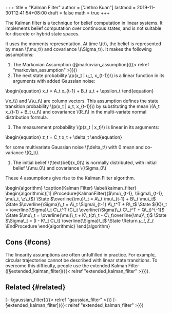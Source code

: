 +++
title = "Kalman Filter"
author = ["Jethro Kuan"]
lastmod = 2019-11-30T12:41:54+08:00
draft = false
math = true
+++

The Kalman filter is a technique for belief computation in linear
systems. It implements belief computation over continuous states, and
is not suitable for discrete or hybrid state spaces.

It uses the moments representation. At time \\(t\\), the belief is
represented by mean \\(\mu\_t\\) and covariance \\(\Sigma\_t\\). It makes the
following assumptions:

1.  The Markovian Assumption ([§markovian\_assumption]({{< relref "markovian_assumption" >}}))
2.  The next state probability \\(p(x\_t | u\_t, x\_{t-1})\\) is a linear
    function in its arguments with added Gaussian noise:

\begin{equation}
  x\_t = A\_t x\_{t-1} + B\_t u\_t + \epsilon\_t
\end{equation}

\\(x\_t\\) and \\(\u\_t\\) are column vectors. This assumption defines the state
transition probability \\(p(x\_t | u\_t, x\_{t-1})\\) by substituting the
mean \\(A\_t x\_{t-1} + B\_t u\_t\\) and covariance \\(R\_t\\) in the multi-variate
normal distribution formula.

1.  The measurement probability \\(p(z\_t | x\_t)\\) is linear in its
    arguments:

\begin{equation}
  z\_t  = C\_t x\_t + \delta\_t
\end{equation}

for some multivariate Gaussian noise \\(\delta\_t\\) with 0 mean and
co-variance \\(Q\_t\\).

1.  The initial belief \\(\text{bel}(x\_0)\\) is normally distributed, with
    initial belief \\(\mu\_0\\) and covariance \\(\Sigma\_0\\)

These 4 assumptions give rise to the Kalman Filter algorithm.

\begin{algorithm}
  \caption{Kalman Filter}
  \label{kalman\_filter}
  \begin{algorithmic}[1]
    \Procedure{KalmanFilter}{$\mu\_{t-1}, \Sigma\_{t-1}, \mu\_t, \z\_t$}
    \State $\overline{\mu}\_t = A\_t \mu\_{t-1} + B\_t \mu\_t$
    \State $\overline{\Sigma}\_t = A\_t \Sigma\_{t-1} A\_t^T + R\_t$
    \State ${K}\_t = \overline{\Sigma}\_t C\_t^T (C\_t \overline{\Sigma}\_t C\_t^T + Q\_t)^{-1}$
    \State $\mu\_t = \overline{\mu}\_t + K\_t(z\_t - C\_t\overline{\mu}\_t)$
    \State $\Sigma\_t = (I - K\_t C\_t) \overline{\Sigma}\_t$
    \State \Return $\mu\_t, \Sigma\_t$
    \EndProcedure
  \end{algorithmic}
\end{algorithm}


## Cons {#cons}

The linearity assumptions are often unfulfilled in practice. For
example, circular trajectories cannot be described with linear state
transitions. To overcome this difficulty, people use the extended
Kalman Filter ([§extended\_kalman\_filter]({{< relref "extended_kalman_filter" >}})).


## Related {#related}

[- §gaussian\_filter]({{< relref "gaussian_filter" >}})
[- §extended\_kalman\_filter]({{< relref "extended_kalman_filter" >}})
